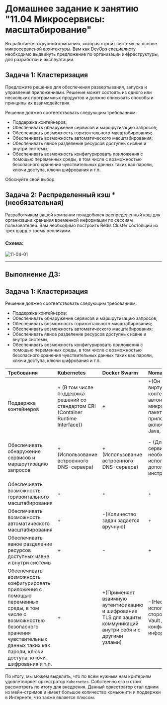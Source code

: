 
# Домашнее задание к занятию "11.04 Микросервисы: масштабирование"

Вы работаете в крупной компанию, которая строит систему на основе микросервисной архитектуры.
Вам как DevOps специалисту необходимо выдвинуть предложение по организации инфраструктуры, для разработки и эксплуатации.

## Задача 1: Кластеризация

Предложите решение для обеспечения развертывания, запуска и управления приложениями.
Решение может состоять из одного или нескольких программных продуктов и должно описывать способы и принципы их взаимодействия.

Решение должно соответствовать следующим требованиям:
- Поддержка контейнеров;
- Обеспечивать обнаружение сервисов и маршрутизацию запросов;
- Обеспечивать возможность горизонтального масштабирования;
- Обеспечивать возможность автоматического масштабирования;
- Обеспечивать явное разделение ресурсов доступных извне и внутри системы;
- Обеспечивать возможность конфигурировать приложения с помощью переменных среды, в том числе с возможностью безопасного хранения чувствительных данных таких как пароли, ключи доступа, ключи шифрования и т.п.

Обоснуйте свой выбор.

## Задача 2: Распределенный кэш * (необязательная)

Разработчикам вашей компании понадобился распределенный кэш для организации хранения временной информации по сессиям пользователей.
Вам необходимо построить Redis Cluster состоящий из трех шард с тремя репликами.

### Схема:

![11-04-01](https://user-images.githubusercontent.com/1122523/114282923-9b16f900-9a4f-11eb-80aa-61ed09725760.png)

___
## Выполнение ДЗ:
## Задача 1: Кластеризация

Решение должно соответствовать следующим требованиям:
- Поддержка контейнеров;
- Обеспечивать обнаружение сервисов и маршрутизацию запросов;
- Обеспечивать возможность горизонтального масштабирования;
- Обеспечивать возможность автоматического масштабирования;
- Обеспечивать явное разделение ресурсов доступных извне и внутри системы;
- Обеспечивать возможность конфигурировать приложения с помощью переменных среды, в том числе с возможностью безопасного хранения чувствительных данных таких как пароли, ключи доступа, ключи шифрования и т.п.


|Требования|Kubernetes|Docker Swarm|Nomad|Apache Mesos|
|:---|:---|:---|:---|:---|
|Поддержка контейнеров|+ (В том числе поддержка решений со стандартом CRI (Container Runtime Interface)) |+|+(Он поддерживает виртуализированные, контейнерные и автономные, микросервисные и пакетные приложения, включая Docker, Java, Qemu )|+ (Могут быть как контейнерными, так и неконтейнерными)|
|Обеспечивать обнаружение сервисов и маршрутизацию запросов|+ (Использование встроенного DNS-сервера)|+ (Использование встроенного DNS-сервера)|- (Для обнаружения сервисов необходимо использовать дополнительный инструмент Consul)|+ (Mesos-DNS обеспечивает обнаружение служб и базовую балансировку нагрузки для приложений)|
|Обеспечивать возможность горизонтального масштабирования|+|+|+|+|
|Обеспечивать возможность автоматического масштабирования|+|-(Количество задач задается вручную)|+|+|
|Обеспечивать явное разделение ресурсов доступных извне и внутри системы|+|-|+|+|
|Обеспечивать возможность конфигурировать приложения с помощью переменных среды, в том числе с возможностью безопасного хранения чувствительных данных таких как пароли, ключи доступа, ключи шифрования и т.п.|+|+(Применяет взаимную аутентификацию и шифрование TLS для защиты коммуникаций внутри себя и с другими узлами)|-(Необходимость использования сторонней системы Vault для управления конфиденциальной информацией)|- (Сторонние инструменты, например Vault, либо в DC/OS Enterprise версии|


По итогу, мы можем выделить, что по всем нужным нам критериям удовлетворяет оркестратор `Kubernetes`. Собственно его и стоит рассмотреть по итогу для внедрения. Данный оркестратор стал одним из мейн-стримов и имеет большое количество комьюнити и поддержки в Интернете, что также является плюсом.